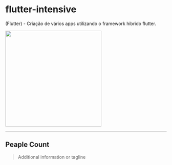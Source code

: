 # flutter-intensive
(Flutter) - Criação de vários apps utilizando o framework hibrido flutter.

<img style="display: inline-block;" src="https://miro.medium.com/max/3840/1*v61-QL8UkB1OGUdBpFCQqQ.png" width="300"/>

<hr/>

## Peaple Count
> Additional information or tagline
